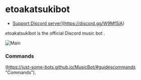 # etoakatsukibot


* [Support Discord server](https://discordapp.com/api/guilds/372001222858768394/widget.json?style=shield)](https://discord.gg/W9MfSjA)


etoakatsukibot is the official Discord music bot .

![Main](https://images5.alphacoders.com/514/thumb-1920-514758.jpg)


### Commands

(https://just-some-bots.github.io/MusicBot/#guidescommands "Commands").

